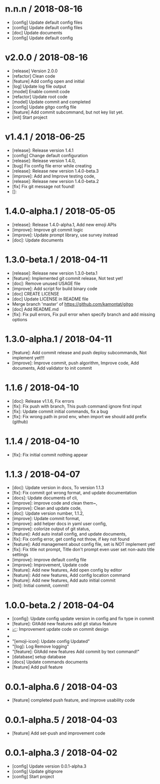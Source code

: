 
n.n.n / 2018-08-16
==================

  * [config] Update default config files
  * [config] Update default config files
  * [doc] Update documents
  * [config] Update default config

v2.0.0 / 2018-08-16
===================

  * [release] Version 2.0.0
  * [refactor] Clean code
  * [feature] Add config open and initial
  * [log] Update log file output
  * [model] Enable commit code
  * [refactor] Update root code
  * [model] Update commit and completed
  * [config] Update gitgo config file
  * [feature] Add commit subcommand, but not key list yet.
  * [init] Start project

v1.4.1 / 2018-06-25
===================

  * [release]: Release version 1.4.1
  * [config] Change default configuration
  * [release]: Release version 1.4.0,
  * [bug] Fix config file error while creating
  * [release]: Release new version 1.4.0-beta.3
  * [improve]: Add and Improve testing code,
  * [release]: Release new version 1.4.0-beta.2
  * [fix] Fix git message not found!
  * []:

1.4.0-alpha.1 / 2018-05-05
==========================

  * [release]: Release 1.4.0-alpha.1, Add new emoji APIs
  * [improve]: Improve git commit logic
  * [improve]: Update prompt library, use survey instead
  * [doc]: Update documents

1.3.0-beta.1 / 2018-04-11
=========================

  * [release]: Release new version 1.3.0-beta.1
  * [feature]: Implemented git commit release, Not test yet!
  * [doc]: Remove unused USAGE file
  * [improve]: Add script for build binary code
  * [doc] CREATE LICENSE
  * [doc] Update LICENSE in README file
  * Merge branch 'master' of https://github.com/kamontat/gitgo
  * [doc] Add README.md
  * [fix]: Fix pull errors, Fix pull error when specify branch and add missing options

1.3.0-alpha.1 / 2018-04-11
==========================

  * [feature]: Add commit release and push deploy subcommands, Not implement yet!!!
  * [improve]: Improve commit, push algorithm, Improve code, Add documents, Add validator to init commit

1.1.6 / 2018-04-10
==================

  * [doc]: Release v1.1.6, Fix errors
  * [fix]: Fix push with branch, This push command ignore first input
  * [fix]: Update commit initial commands, fix a bug
  * [fix]: Fix wrong path in prod env, when import we should add prefix (github)

1.1.4 / 2018-04-10
==================

  * [fix]: Fix initial commit nothing appear

1.1.3 / 2018-04-07
==================

  * [doc]: Update version in docs, To version 1.1.3
  * [fix]: Fix commit got wrong format, and update documentation
  * [docs]: Update documents of cli,
  * [improve]: improve code and clean them~,
  * [improve]: Clean and update code,
  * [doc]: Update version number, 1.1.2,
  * [improve]: Update commit format,
  * [improve]: add helper docs in yaml user config,
  * [improve]: colorize output of git status,
  * [feature]: Add auto install config, and update documents,
  * [fix]: Fix config error, get config not throw, if key not found
  * [feature]: Add management about config file, set is NOT implement yet!
  * [fix]: Fix title not prompt, Title don't prompt even user set non-auto title settings
  * [improve]: improve default config file
  * [improve]: Improvement, Update code
  * [feature]: Add new features, Add open config by editor
  * [feature]: Add new features, Add config location command
  * [feature]: Add new features, Add auto initial commit
  * [init]: Initial commit, commit!

1.0.0-beta.2 / 2018-04-04
=========================

  * [config]: Update config update version in config and fix type in commit
  * [feature]: GitAdd new features add git status feature
  * [📈]: Improvement update code on commit design
  * [📈]: Improvement
  * "[emoji-icon]: Update config Updated"
  * "[log]: Log Remove logging"
  * "[feature]: GitAdd new features Add commit by text command!"
  * [database] setup database
  * [docs] Update commands documents
  * [feature] Add pull feature

0.0.1-alpha.6 / 2018-04-03
==========================

  * [feature] completed push feature, and improve usability code

0.0.1-alpha.5 / 2018-04-03
==========================

  * [feature] Add set-push and improvement code

0.0.1-alpha.3 / 2018-04-02
==========================

  * [config] Update version 0.0.1-alpha.3
  * [config] Update gitignore
  * [config] Start project
